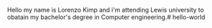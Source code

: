 Hello my name is Lorenzo Kimp and i'm attending Lewis university to obatain my bachelor's degree in Computer engineering.# hello-world
